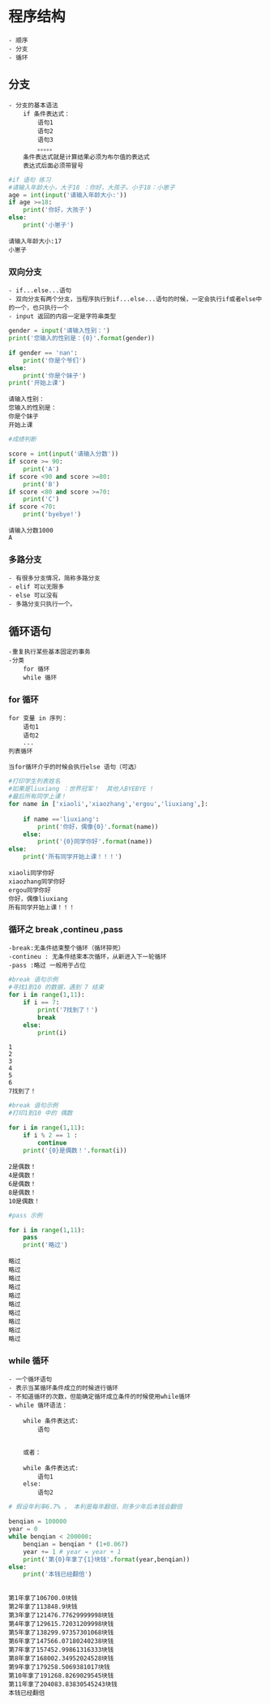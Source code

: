 

    
# 程序结构
    - 顺序
    - 分支
    - 循环
    
## 分支
    - 分支的基本语法
        if 条件表达式：
            语句1
            语句2
            语句3
            。。。。。
        条件表达式就是计算结果必须为布尔值的表达式
        表达式后面必须带冒号


```python
#if 语句 练习
#请输入年龄大小，大于18 ：你好，大孩子。小于18：小崽子
age = int(input('请输入年龄大小:'))
if age >=18:
    print('你好，大孩子')
else:
    print('小崽子')
```

    请输入年龄大小:17
    小崽子
    

### 双向分支
    - if...else...语句
    - 双向分支有两个分支，当程序执行到if...else...语句的时候，一定会执行if或者else中的一个，也只执行一个
    - input 返回的内容一定是字符串类型



```python
gender = input('请输入性别：')
print('您输入的性别是：{0}'.format(gender))

if gender == 'nan':
    print('你是个爷们')
else:
    print('你是个妹子')
print('开始上课')
```

    请输入性别：
    您输入的性别是：
    你是个妹子
    开始上课
    


```python
#成绩判断

score = int(input('请输入分数'))
if score >= 90:
    print('A')
if score <90 and score >=80:
    print('B')
if score <80 and score >=70:
    print('C')
if score <70:
    print('byebye!')
```

    请输入分数1000
    A
    

### 多路分支
    - 有很多分支情况，简称多路分支
    - elif 可以无限多
    - else 可以没有
    - 多路分支只执行一个。
    
    
## 循环语句
    -重复执行某些基本固定的事务
    -分类
        for 循环
        while 循环
        
### for 循环
    for 变量 in 序列：
        语句1
        语句2
        ...
    列表循环
    
    当for循环介乎的时候会执行else 语句（可选）
        


```python
#打印学生列表姓名
#如果是liuxiang ：世界冠军！  其他人BYEBYE !
#最后所有同学上课！
for name in ['xiaoli','xiaozhang','ergou','liuxiang',]:
    
    if name =='liuxiang':
        print('你好，偶像{0}'.format(name))
    else:
        print('{0}同学你好'.format(name))
else:
    print('所有同学开始上课！！！')
```

    xiaoli同学你好
    xiaozhang同学你好
    ergou同学你好
    你好，偶像liuxiang
    所有同学开始上课！！！
    

### 循环之 break ,contineu ,pass
    -break:无条件结束整个循环（循环猝死）
    -contineu : 无条件结束本次循环，从新进入下一轮循环
    -pass :略过 一般用于占位
    


```python
#break 语句示例
#寻找1到10 的数据，遇到 7 结束
for i in range(1,11):
    if i == 7:
        print('7找到了！')
        break
    else:
        print(i)
```

    1
    2
    3
    4
    5
    6
    7找到了！
    


```python
#break 语句示例
#打印1到10 中的 偶数

for i in range(1,11):
    if i % 2 == 1 :
        continue
    print('{0}是偶数！'.format(i))
```

    2是偶数！
    4是偶数！
    6是偶数！
    8是偶数！
    10是偶数！
    


```python
#pass 示例 

for i in range(1,11):
    pass
    print('略过')
```

    略过
    略过
    略过
    略过
    略过
    略过
    略过
    略过
    略过
    略过
    

### while 循环
    - 一个循环语句
    - 表示当某循环条件成立的时候进行循环
    - 不知道循环的次数，但能确定循环成立条件的时候使用while循环
    - while 循环语法：
    
        while 条件表达式:
            语句
            
            
        或者：
        
        while 条件表达式:
            语句1
        else:
            语句2
        
    


```python
# 假设年利率6.7% ， 本利是每年翻倍，则多少年后本钱会翻倍

benqian = 100000
year = 0
while benqian < 200000:
    benqian = benqian * (1+0.067)
    year += 1 # year = year + 1
    print('第{0}年拿了{1}块钱'.format(year,benqian))
else:
    print('本钱已经翻倍')
    
```

    第1年拿了106700.0块钱
    第2年拿了113848.9块钱
    第3年拿了121476.77629999998块钱
    第4年拿了129615.72031209998块钱
    第5年拿了138299.97357301068块钱
    第6年拿了147566.07180240238块钱
    第7年拿了157452.99861316333块钱
    第8年拿了168002.34952024528块钱
    第9年拿了179258.5069381017块钱
    第10年拿了191268.8269029545块钱
    第11年拿了204083.83830545243块钱
    本钱已经翻倍
    
